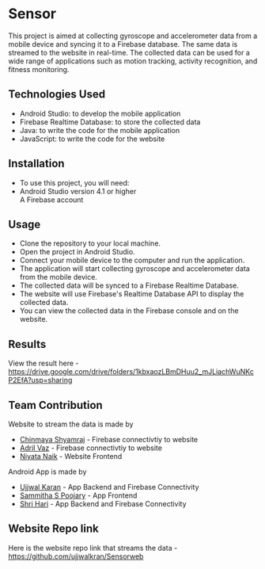 # Sensor
This project is aimed at collecting gyroscope and accelerometer data from a mobile device and syncing it to a Firebase database. The same data is streamed to the website in real-time.
The collected data can be used for a wide range of applications such as motion tracking, activity recognition, and fitness monitoring.

## Technologies Used
- Android Studio: to develop the mobile application <br>
- Firebase Realtime Database: to store the collected data <br>
- Java: to write the code for the mobile application <br>
- JavaScript: to write the code for the website <br>

## Installation
- To use this project, you will need:
- Android Studio version 4.1 or higher <br>
A Firebase account

## Usage
- Clone the repository to your local machine. <br>
- Open the project in Android Studio. <br>
- Connect your mobile device to the computer and run the application. <br>
- The application will start collecting gyroscope and accelerometer data from the mobile device. <br>
- The collected data will be synced to a Firebase Realtime Database. <br>
- The website will use Firebase's Realtime Database API to display the collected data. <br>
- You can view the collected data in the Firebase console and on the website. <br>

## Results
 View the result here - https://drive.google.com/drive/folders/1kbxaozLBmDHuu2_mJLiachWuNKcP2EfA?usp=sharing
 ## Team Contribution
 Website to stream the data is made by <br>
 - [Chinmaya Shyamraj](https://github.com/ChinmayaShyamaraj) - Firebase connectivtiy to website <br>
 - [Adril Vaz](https://github.com/adril27) - Firebase connectivtiy to website <br>
 - [Niyata Naik](https://github.com/NiyataNaik) - Website Frontend <br>

Android App is made by <br>
- [Ujjwal Karan](https://github.com/ujjwalkran) - App Backend and Firebase Connectivity <br>
- [Sammitha S Poojary](https://github.com/SammithaS) - App Frontend <br>
- [Shri Hari](https://github.com/Shri243) - App Backend and Firebase Connectivity <br>
## Website Repo link
Here is the website repo link that streams the data - https://github.com/ujjwalkran/Sensorweb
 
